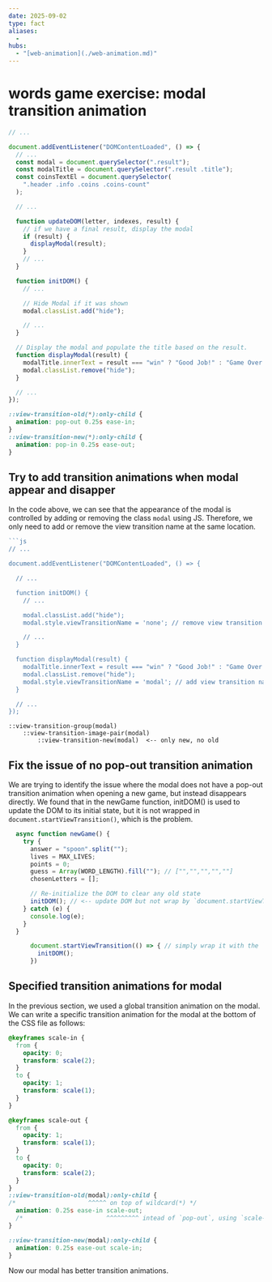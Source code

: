 ```yaml
---
date: 2025-09-02
type: fact
aliases:
  -
hubs:
  - "[web-animation](./web-animation.md)"
---
```


# words game exercise: modal transition animation

```js
// ...

document.addEventListener("DOMContentLoaded", () => {
  // ...
  const modal = document.querySelector(".result");
  const modalTitle = document.querySelector(".result .title");
  const coinsTextEl = document.querySelector(
    ".header .info .coins .coins-count"
  );

  // ...

  function updateDOM(letter, indexes, result) {
    // if we have a final result, display the modal
    if (result) {
      displayModal(result);
    }
    // ...
  }

  function initDOM() {
    // ...

    // Hide Modal if it was shown
    modal.classList.add("hide");

    // ...
  }

  // Display the modal and populate the title based on the result.
  function displayModal(result) {
    modalTitle.innerText = result === "win" ? "Good Job!" : "Game Over!";
    modal.classList.remove("hide");
  }

  // ...
});
```


```css
::view-transition-old(*):only-child {
  animation: pop-out 0.25s ease-in;
}
::view-transition-new(*):only-child {
  animation: pop-in 0.25s ease-out;
}
```

## Try to add transition animations when modal appear and disapper

In the code above, we can see that the appearance of the modal is controlled by adding or removing the class `modal` using JS. Therefore, we only need to add or remove the view transition name at the same location.


```js
```js
// ...

document.addEventListener("DOMContentLoaded", () => {

  // ...

  function initDOM() {
    // ...

    modal.classList.add("hide");
    modal.style.viewTransitionName = 'none'; // remove view transition name from modal

    // ...
  }

  function displayModal(result) {
    modalTitle.innerText = result === "win" ? "Good Job!" : "Game Over!";
    modal.classList.remove("hide");
    modal.style.viewTransitionName = 'modal'; // add view transition name to modal
  }

  // ...
});
```


```
::view-transition-group(modal)
    ::view-transition-image-pair(modal)
        ::view-transition-new(modal)  <-- only new, no old
```


## Fix the issue of no pop-out transition animation

We are trying to identify the issue where the modal does not have a pop-out transition animation when opening a new game, but instead disappears directly. We found that in the newGame function, initDOM() is used to update the DOM to its initial state, but it is not wrapped in `document.startViewTransition()`, which is the problem.


```js
  async function newGame() {
    try {
      answer = "spoon".split("");
      lives = MAX_LIVES;
      points = 0;
      guess = Array(WORD_LENGTH).fill(""); // ["","","","",""]
      chosenLetters = [];

      // Re-initialize the DOM to clear any old state
      initDOM(); // <-- update DOM but not wrap by `document.startViewTransition()`
    } catch (e) {
      console.log(e);
    }
  }
```


```js
      document.startViewTransition(() => { // simply wrap it with the `document.startViewTransition()`
        initDOM();
      })
```


## Specified transition animations for modal

In the previous section, we used a global transition animation on the modal. We can write a specific transition animation for the modal at the bottom of the CSS file as follows:

```css
@keyframes scale-in {
  from {
    opacity: 0;
    transform: scale(2);
  }
  to {
    opacity: 1;
    transform: scale(1);
  }
}

@keyframes scale-out {
  from {
    opacity: 1;
    transform: scale(1);
  }
  to {
    opacity: 0;
    transform: scale(2);
  }
}
::view-transition-old(modal):only-child {
/*                    ^^^^^ on top of wildcard(*) */
  animation: 0.25s ease-in scale-out;
  /*                       ^^^^^^^^^ intead of `pop-out`, using `scale-out` */
}

::view-transition-new(modal):only-child {
  animation: 0.25s ease-out scale-in;
}
```

Now our modal has better transition animations.

